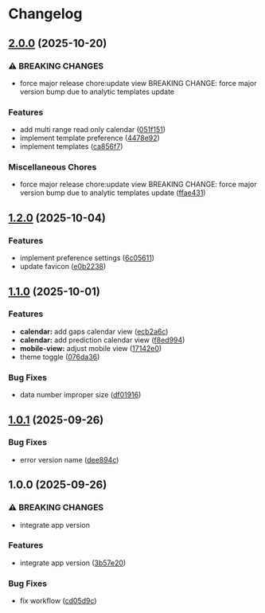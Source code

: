 # Changelog

## [2.0.0](https://github.com/aditydcp/recurlytics/compare/v1.2.0...v2.0.0) (2025-10-20)


### ⚠ BREAKING CHANGES

* force major release  chore:update view  BREAKING CHANGE: force major version bump due to analytic templates update

### Features

* add multi range read only calendar ([051f151](https://github.com/aditydcp/recurlytics/commit/051f15112ae744d5929c1a877ce50d8fe6ca7258))
* implement template preference ([4478e92](https://github.com/aditydcp/recurlytics/commit/4478e92059681b2899fd7fc43e796ac5eff49245))
* implement templates ([ca856f7](https://github.com/aditydcp/recurlytics/commit/ca856f75545dafdc678173afb126e0d3ff75a3e6))


### Miscellaneous Chores

* force major release  chore:update view  BREAKING CHANGE: force major version bump due to analytic templates update ([ffae431](https://github.com/aditydcp/recurlytics/commit/ffae4315823a82285a87f72c816196f379aeb41f))

## [1.2.0](https://github.com/aditydcp/recurlytics/compare/v1.1.0...v1.2.0) (2025-10-04)


### Features

* implement preference settings ([6c05611](https://github.com/aditydcp/recurlytics/commit/6c05611334dc6b7662b9b111963debda74554683))
* update favicon ([e0b2238](https://github.com/aditydcp/recurlytics/commit/e0b2238971e786c26915511fc0a94aee8d630c5e))

## [1.1.0](https://github.com/aditydcp/recurlytics/compare/v1.0.1...v1.1.0) (2025-10-01)


### Features

* **calendar:** add gaps calendar view ([ecb2a6c](https://github.com/aditydcp/recurlytics/commit/ecb2a6c19537242cda88cb99ae7a118bc94e4ac3))
* **calendar:** add prediction calendar view ([f8ed994](https://github.com/aditydcp/recurlytics/commit/f8ed994c2aff890a3a359c4747eb3e4243dd1fc0))
* **mobile-view:** adjust mobile view ([17142e0](https://github.com/aditydcp/recurlytics/commit/17142e04d02291b040453477e59aeb29fe4d6c4f))
* theme toggle ([076da36](https://github.com/aditydcp/recurlytics/commit/076da36f220e198237d46e1d61dd8260905d75e4))


### Bug Fixes

* data number improper size ([df01916](https://github.com/aditydcp/recurlytics/commit/df01916aa1da9f69459555bd494751193f837736))

## [1.0.1](https://github.com/aditydcp/recurlytics/compare/v1.0.0...v1.0.1) (2025-09-26)


### Bug Fixes

* error version name ([dee894c](https://github.com/aditydcp/recurlytics/commit/dee894c64d412cb62c933421357d273cb7199073))

## 1.0.0 (2025-09-26)


### ⚠ BREAKING CHANGES

* integrate app version

### Features

* integrate app version ([3b57e20](https://github.com/aditydcp/recurlytics/commit/3b57e20dbad4faa201706ab297f5575e0cc5d305))


### Bug Fixes

* fix workflow ([cd05d9c](https://github.com/aditydcp/recurlytics/commit/cd05d9ccbc1908c55ebb439a1aca4446df6ceaab))

